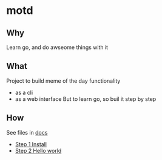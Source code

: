 # motd

## Why
Learn go, and do awseome things with it

## What
Project to build meme of the day functionality
- as a cli
- as a web interface
But to learn go, so buil it step by step

## How

See files in [docs](docs)

* [Step 1 Install](./docs/step1.md)
* [Step 2 Hello world](docs/step2.md)
